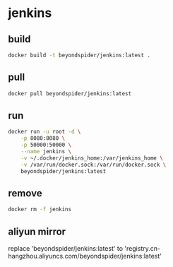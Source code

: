 # jenkins

## build
```bash
docker build -t beyondspider/jenkins:latest .
```

## pull
```bash
docker pull beyondspider/jenkins:latest
```

## run
```bash
docker run -u root -d \
    -p 8080:8080 \
    -p 50000:50000 \
    --name jenkins \
    -v ~/.docker/jenkins_home:/var/jenkins_home \
    -v /var/run/docker.sock:/var/run/docker.sock \
    beyondspider/jenkins:latest
```

## remove
```bash
docker rm -f jenkins
```

## aliyun mirror
replace 'beyondspider/jenkins:latest' to 'registry.cn-hangzhou.aliyuncs.com/beyondspider/jenkins:latest'

